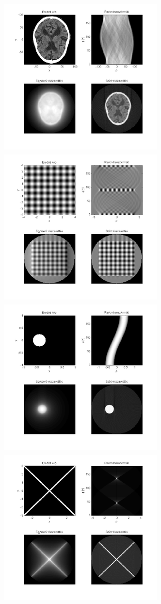 ![1](https://raw.githubusercontent.com/bvarga92/imgproc/main/tomo_backprojection/output1.png)

![2](https://raw.githubusercontent.com/bvarga92/imgproc/main/tomo_backprojection/output2.png)

![3](https://raw.githubusercontent.com/bvarga92/imgproc/main/tomo_backprojection/output3.png)

![4](https://raw.githubusercontent.com/bvarga92/imgproc/main/tomo_backprojection/output4.png)
